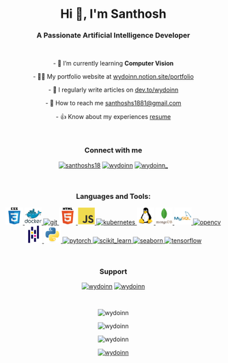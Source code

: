 <h1 align="center">Hi 👋, I'm Santhosh</h1>
<h3 align="center">A Passionate Artificial Intelligence Developer</h3>
<br>

<p align="center">- 🌱 I’m currently learning <strong>Computer Vision</strong></p>
<p align="center">- 👨‍💻 My portfolio website at <a href="https://wydoinn.notion.site/portfolio">wydoinn.notion.site/portfolio</a></p>
<p align="center">- 📝 I regularly write articles on <a href="https://dev.to/wydoinn">dev.to/wydoinn</a></p>
<p align="center">- 📧 How to reach me <a href="mailto:santhoshs1881@gmail.com">santhoshs1881@gmail.com</a></p>
<p align="center">- 👍 Know about my experiences <a href="https://drive.google.com/file/d/1QFT5AX2TMvQgOYFSWEfZczBHFeZe2HBY/view?usp=sharing">resume</a></p>
<br>

<h3 align="center">Connect with me</h3>
<p align="center">
<a href="https://linkedin.com/in/santhoshs18" target="blank"><img src="https://raw.githubusercontent.com/rahuldkjain/github-profile-readme-generator/master/src/images/icons/Social/linked-in-alt.svg" alt="santhoshs18" height="30" width="40" /></a>
<a href="https://kaggle.com/wydoinn" target="blank"><img src="https://raw.githubusercontent.com/rahuldkjain/github-profile-readme-generator/master/src/images/icons/Social/kaggle.svg" alt="wydoinn" height="30" width="40" /></a>
<a href="https://twitter.com/wydoinn_" target="blank"><img src="https://raw.githubusercontent.com/rahuldkjain/github-profile-readme-generator/master/src/images/icons/Social/twitter.svg" alt="wydoinn_" height="30" width="40" /></a>
</p>
<br>

<h3 align="center">Languages and Tools:</h3>
<p align="center"> 
<a href="https://www.w3schools.com/css/" target="_blank" rel="noreferrer"> <img src="https://raw.githubusercontent.com/devicons/devicon/master/icons/css3/css3-original-wordmark.svg" alt="css3" width="40" height="40"/> </a> <a href="https://www.docker.com/" target="_blank" rel="noreferrer"> <img src="https://raw.githubusercontent.com/devicons/devicon/master/icons/docker/docker-original-wordmark.svg" alt="docker" width="40" height="40"/> </a> <a href="https://git-scm.com/" target="_blank" rel="noreferrer"> <img src="https://www.vectorlogo.zone/logos/git-scm/git-scm-icon.svg" alt="git" width="40" height="40"/> </a> <a href="https://www.w3.org/html/" target="_blank" rel="noreferrer"> <img src="https://raw.githubusercontent.com/devicons/devicon/master/icons/html5/html5-original-wordmark.svg" alt="html5" width="40" height="40"/> </a> <a href="https://developer.mozilla.org/en-US/docs/Web/JavaScript" target="_blank" rel="noreferrer"> <img src="https://raw.githubusercontent.com/devicons/devicon/master/icons/javascript/javascript-original.svg" alt="javascript" width="40" height="40"/> </a> <a href="https://kubernetes.io" target="_blank" rel="noreferrer"> <img src="https://www.vectorlogo.zone/logos/kubernetes/kubernetes-icon.svg" alt="kubernetes" width="40" height="40"/> </a> <a href="https://www.linux.org/" target="_blank" rel="noreferrer"> <img src="https://raw.githubusercontent.com/devicons/devicon/master/icons/linux/linux-original.svg" alt="linux" width="40" height="40"/> </a> <a href="https://www.mongodb.com/" target="_blank" rel="noreferrer"> <img src="https://raw.githubusercontent.com/devicons/devicon/master/icons/mongodb/mongodb-original-wordmark.svg" alt="mongodb" width="40" height="40"/> </a> <a href="https://www.mysql.com/" target="_blank" rel="noreferrer"> <img src="https://raw.githubusercontent.com/devicons/devicon/master/icons/mysql/mysql-original-wordmark.svg" alt="mysql" width="40" height="40"/> </a> <a href="https://opencv.org/" target="_blank" rel="noreferrer"> <img src="https://www.vectorlogo.zone/logos/opencv/opencv-icon.svg" alt="opencv" width="40" height="40"/> </a> <a href="https://pandas.pydata.org/" target="_blank" rel="noreferrer"> <img src="https://raw.githubusercontent.com/devicons/devicon/2ae2a900d2f041da66e950e4d48052658d850630/icons/pandas/pandas-original.svg" alt="pandas" width="40" height="40"/> </a> <a href="https://www.python.org" target="_blank" rel="noreferrer"> <img src="https://raw.githubusercontent.com/devicons/devicon/master/icons/python/python-original.svg" alt="python" width="40" height="40"/> </a> <a href="https://pytorch.org/" target="_blank" rel="noreferrer"> <img src="https://www.vectorlogo.zone/logos/pytorch/pytorch-icon.svg" alt="pytorch" width="40" height="40"/> </a> <a href="https://scikit-learn.org/" target="_blank" rel="noreferrer"> <img src="https://upload.wikimedia.org/wikipedia/commons/0/05/Scikit_learn_logo_small.svg" alt="scikit_learn" width="40" height="40"/> </a> <a href="https://seaborn.pydata.org/" target="_blank" rel="noreferrer"> <img src="https://seaborn.pydata.org/_images/logo-mark-lightbg.svg" alt="seaborn" width="40" height="40"/> </a> <a href="https://www.tensorflow.org" target="_blank" rel="noreferrer"> <img src="https://www.vectorlogo.zone/logos/tensorflow/tensorflow-icon.svg" alt="tensorflow" width="40" height="40"/> </a> 
</p>
<br>

<h3 align="center">Support</h3>
<p align="center">
  <a href="https://www.buymeacoffee.com/wydoinn"> <img src="https://cdn.buymeacoffee.com/buttons/v2/default-yellow.png" height="50" width="210" alt="wydoinn" /></a>
  <a href="https://ko-fi.com/wydoinn"> <img src="https://cdn.ko-fi.com/cdn/kofi3.png?v=3" height="50" width="210" alt="wydoinn" /></a>
</p>
<br>

<p align="center"> <img src="https://komarev.com/ghpvc/?username=wydoinn&label=Profile%20views&color=0e75b6&style=flat" alt="wydoinn" /> </p>

<p align="center"> <img src="https://github-readme-stats.vercel.app/api?username=wydoinn&show_icons=true&locale=en&theme=gruvbox" alt="wydoinn" /></p>
<p align="center"> <img src="https://github-readme-streak-stats.herokuapp.com/?user=wydoinn&theme=gruvbox" alt="wydoinn" /></p>
<p align="center"> <a href="https://github.com/ryo-ma/github-profile-trophy"><img src="https://github-profile-trophy.vercel.app/?username=wydoinn&theme=gruvbox" alt="wydoinn" /></a> </p>

